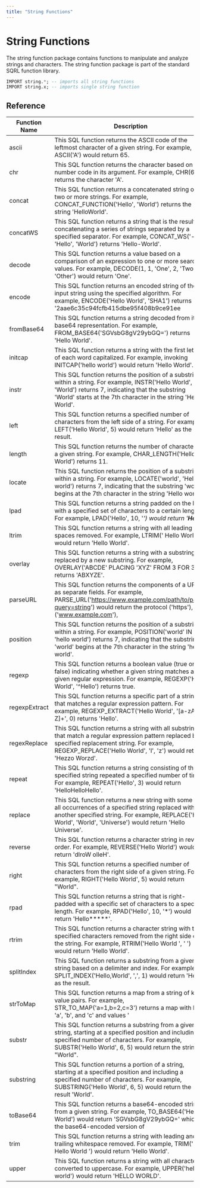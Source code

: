 ```yaml
---
title: "String Functions"
---
```


# String Functions

The string function package contains functions to manipulate and analyze strings and characters. The string function package is part of the standard SQRL function library.

```sql
IMPORT string.*; -- imports all string functions
IMPORT string.x; -- imports single string function
```

## Reference

| Function Name         | Description   |
|-----------------------|---------------|
|ascii|This SQL function returns  the ASCII code of the leftmost character of a given string. For example, ASCII('A') would return 65.|
|chr|This SQL function returns  the character based on the number code in its argument. For example, CHR(65) returns the character 'A'.|
|concat|This SQL function returns  a concatenated string of two or more strings. For example, CONCAT_FUNCTION('Hello', 'World') returns the string 'HelloWorld'.|
|concatWS|This SQL function returns  a string that is the result of concatenating a series of strings separated by a specified separator. For example, CONCAT_WS('-', 'Hello', 'World') returns 'Hello-World'.|
|decode|This SQL function returns  a value based on a comparison of an expression to one or more search values. For example, DECODE(1, 1, 'One', 2, 'Two', 'Other') would return 'One'.|
|encode|This SQL function returns  an encoded string of the input string using the specified algorithm. For example, ENCODE('Hello World', 'SHA1') returns '2aae6c35c94fcfb415dbe95f408b9ce91ee|
|fromBase64|This SQL function returns  a string decoded from its base64 representation. For example, FROM_BASE64('SGVsbG8gV29ybGQ=') returns 'Hello World'.|
|initcap|This SQL function returns  a string with the first letter of each word capitalized. For example, invoking INITCAP('hello world') would return 'Hello World'.|
|instr|This SQL function returns  the position of a substring within a string. For example, INSTR('Hello World', 'World') returns 7, indicating that the substring 'World' starts at the 7th character in the string 'Hello World'.|
|left|This SQL function returns  a specified number of characters from the left side of a string. For example, LEFT('Hello World', 5) would return 'Hello' as the result.|
|length|This SQL function returns  the number of characters in a given string. For example, CHAR_LENGTH('Hello World') returns 11.|
|locate|This SQL function returns  the position of a substring within a string. For example, LOCATE('world', 'Hello world') returns 7, indicating that the substring 'world' begins at the 7th character in the string 'Hello world'.|
|lpad|This SQL function returns  a string padded on the left with a specified set of characters to a certain length. For example, LPAD('Hello', 10, '*') would return '**Hello***'.|
|ltrim|This SQL function returns  a string with all leading spaces removed. For example, LTRIM('  Hello World') would return 'Hello World'.|
|overlay|This SQL function returns  a string with a substring replaced by a new substring. For example, OVERLAY('ABCDE' PLACING 'XYZ' FROM 3 FOR 3) returns 'ABXYZE'.|
|parseURL|This SQL function returns  the components of a URL as separate fields. For example, PARSE_URL('https://www.example.com/path/to/page?query=string') would return the protocol ('https'), host ('www.example.com'),|
|position|This SQL function returns  the position of a substring within a string. For example, POSITION('world' IN 'hello world') returns 7, indicating that the substring 'world' begins at the 7th character in the string 'hello world'.|
|regexp|This SQL function returns  a boolean value (true or false) indicating whether a given string matches a given regular expression. For example, REGEXP('Hello World', '^Hello') returns true.|
|regexpExtract|This SQL function returns  a specific part of a string that matches a regular expression pattern. For example, REGEXP_EXTRACT('Hello World', '[a-zA-Z]+', 0) returns 'Hello'.|
|regexReplace|This SQL function returns  a string with all substrings that match a regular expression pattern replaced by a specified replacement string. For example, REGEXP_REPLACE('Hello World', 'l', 'z') would return 'Hezzo Worzd'.|
|repeat|This SQL function returns  a string consisting of the specified string repeated a specified number of times. For example, REPEAT('Hello', 3) would return 'HelloHelloHello'.|
|replace|This SQL function returns  a new string with some or all occurrences of a specified string replaced with another specified string. For example, REPLACE('Hello World', 'World', 'Universe') would return 'Hello Universe'.|
|reverse|This SQL function returns  a character string in reverse order. For example, REVERSE('Hello World') would return 'dlroW olleH'.|
|right|This SQL function returns  a specified number of characters from the right side of a given string. For example, RIGHT('Hello World', 5) would return "World".|
|rpad|This SQL function returns  a string that is right-padded with a specific set of characters to a specified length. For example, RPAD('Hello', 10, '*') would return 'Hello*****'.|
|rtrim|This SQL function returns  a character string with the specified characters removed from the right side of the string. For example, RTRIM('Hello World  ', ' ') would return 'Hello World'.|
|splitIndex|This SQL function returns  a substring from a given string based on a delimiter and index. For example, SPLIT_INDEX('Hello,World', ',', 1) would return 'Hello' as the result.|
|strToMap|This SQL function returns  a map from a string of key-value pairs. For example, STR_TO_MAP('a=1,b=2,c=3') returns a map with keys 'a', 'b', and 'c' and values '|
|substr|This SQL function returns  a substring from a given string, starting at a specified position and including a specified number of characters. For example, SUBSTR('Hello World', 6, 5) would return the string "World".|
|substring|This SQL function returns  a portion of a string, starting at a specified position and including a specified number of characters. For example, SUBSTRING('Hello World', 6, 5) would return the result 'World'.|
|toBase64|This SQL function returns  a base64-encoded string from a given string. For example, TO_BASE64('Hello World') would return 'SGVsbG8gV29ybGQ=' which is the base64-encoded version of|
|trim|This SQL function returns  a string with leading and trailing whitespace removed. For example, TRIM('  Hello World  ') would return 'Hello World'.|
|upper|This SQL function returns  a string with all characters converted to uppercase. For example, UPPER('hello world') would return 'HELLO WORLD'.|
